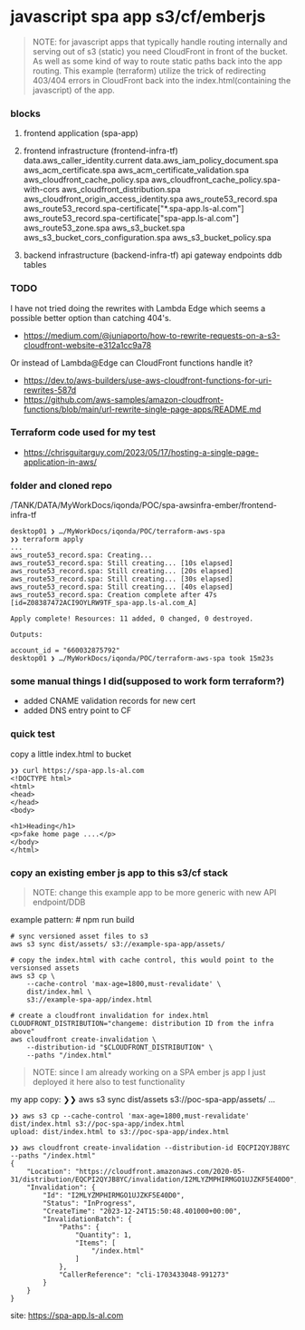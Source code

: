 # javascript spa app s3/cf/emberjs

>NOTE: for javascript apps that typically handle routing internally and serving out of s3 (static) you need CloudFront
in front of the bucket.  As well as some kind of way to route static paths back into the app routing.  This example (terraform) utilize the trick of redirecting 403/404 errors in CloudFront back into the index.html(containing the javascript) of the app.

### blocks
1. frontend application (spa-app)

2. frontend infrastructure (frontend-infra-tf)
    data.aws_caller_identity.current
    data.aws_iam_policy_document.spa
    aws_acm_certificate.spa
    aws_acm_certificate_validation.spa
    aws_cloudfront_cache_policy.spa
    aws_cloudfront_cache_policy.spa-with-cors
    aws_cloudfront_distribution.spa
    aws_cloudfront_origin_access_identity.spa
    aws_route53_record.spa
    aws_route53_record.spa-certificate["*.spa-app.ls-al.com"]
    aws_route53_record.spa-certificate["spa-app.ls-al.com"]
    aws_route53_zone.spa
    aws_s3_bucket.spa
    aws_s3_bucket_cors_configuration.spa
    aws_s3_bucket_policy.spa

3. backend infrastructure (backend-infra-tf)
    api gateway endpoints
    ddb tables


### TODO

I have not tried doing the rewrites with Lambda Edge which seems a possible better option than catching 404's.
- https://medium.com/@juniaporto/how-to-rewrite-requests-on-a-s3-cloudfront-website-e312a1cc9a78

Or instead of Lambda@Edge can CloudFront functions handle it?
- https://dev.to/aws-builders/use-aws-cloudfront-functions-for-uri-rewrites-587d
- https://github.com/aws-samples/amazon-cloudfront-functions/blob/main/url-rewrite-single-page-apps/README.md

### Terraform code used for my test
- https://chrisguitarguy.com/2023/05/17/hosting-a-single-page-application-in-aws/


### folder and cloned repo
/TANK/DATA/MyWorkDocs/iqonda/POC/spa-awsinfra-ember/frontend-infra-tf


    desktop01 ❯ …/MyWorkDocs/iqonda/POC/terraform-aws-spa 
    ❯❯ terraform apply
    ...
    aws_route53_record.spa: Creating...
    aws_route53_record.spa: Still creating... [10s elapsed]
    aws_route53_record.spa: Still creating... [20s elapsed]
    aws_route53_record.spa: Still creating... [30s elapsed]
    aws_route53_record.spa: Still creating... [40s elapsed]
    aws_route53_record.spa: Creation complete after 47s [id=Z08387472ACI9OYLRW9TF_spa-app.ls-al.com_A]

    Apply complete! Resources: 11 added, 0 changed, 0 destroyed.

    Outputs:

    account_id = "660032875792"
    desktop01 ❯ …/MyWorkDocs/iqonda/POC/terraform-aws-spa took 15m23s 

### some manual things I did(supposed to work form terraform?)
- added CNAME validation records for new cert
- added DNS entry point to CF


### quick test
copy a little index.html to bucket

    ❯❯ curl https://spa-app.ls-al.com
    <!DOCTYPE html>
    <html>
    <head>
    </head>
    <body>

    <h1>Heading</h1>
    <p>fake home page ....</p>
    </body>
    </html>


### copy an existing ember js app to this s3/cf stack
>NOTE: change this example app to be more generic with new API endpoint/DDB 

example pattern: 
    # npm run build

    # sync versioned asset files to s3
    aws s3 sync dist/assets/ s3://example-spa-app/assets/
    
    # copy the index.html with cache control, this would point to the versionsed assets
    aws s3 cp \
        --cache-control 'max-age=1800,must-revalidate' \
        dist/index.hml \
        s3://example-spa-app/index.html
    
    # create a cloudfront invalidation for index.html
    CLOUDFRONT_DISTRIBUTION="changeme: distribution ID from the infra above"
    aws cloudfront create-invalidation \
        --distribution-id "$CLOUDFRONT_DISTRIBUTION" \
        --paths "/index.html"

>NOTE: since I am already working on a SPA ember js app I just deployed it here also to test functionality

my app copy:
    ❯❯ aws s3 sync dist/assets s3://poc-spa-app/assets/
    ...

    ❯❯ aws s3 cp --cache-control 'max-age=1800,must-revalidate' dist/index.html s3://poc-spa-app/index.html
    upload: dist/index.html to s3://poc-spa-app/index.html        

    ❯❯ aws cloudfront create-invalidation --distribution-id EQCPI2QYJB8YC --paths "/index.html"
    {
        "Location": "https://cloudfront.amazonaws.com/2020-05-31/distribution/EQCPI2QYJB8YC/invalidation/I2MLYZMPHIRMGO1UJZKF5E40D0",
        "Invalidation": {
            "Id": "I2MLYZMPHIRMGO1UJZKF5E40D0",
            "Status": "InProgress",
            "CreateTime": "2023-12-24T15:50:48.401000+00:00",
            "InvalidationBatch": {
                "Paths": {
                    "Quantity": 1,
                    "Items": [
                        "/index.html"
                    ]
                },
                "CallerReference": "cli-1703433048-991273"
            }
        }
    }


site: https://spa-app.ls-al.com